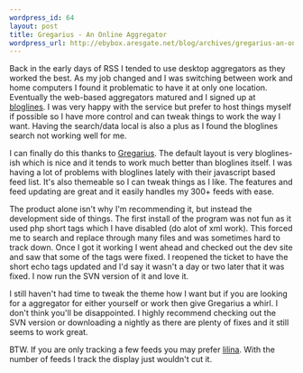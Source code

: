 ```yaml
--- 
wordpress_id: 64
layout: post
title: Gregarius - An Online Aggregator
wordpress_url: http://ebybox.aresgate.net/blog/archives/gregarius-an-online-aggregator/
---
```

Back in the early days of RSS I tended to use desktop aggregators as they worked the best. As my job changed and I was switching between work and home computers I found it problematic to have it at only one location. Eventually the web-based aggregators matured and I signed up at <a href="http://bloglines.com">bloglines</a>. I was very happy with the service but prefer to host things myself if possible so I have more control and can tweak things to work the way I want. Having the search/data local is also a plus as I found the bloglines search not working well for me.

I can finally do this thanks to <a href="http://www.gregarius.net/">Gregarius</a>. The default layout is very bloglines-ish which is nice and it tends to work much better than bloglines itself. I was having a lot of problems with bloglines lately with their javascript based feed list. It's also themeable so I can tweak things as I like. The features and feed updating are great and it easily handles my 300+ feeds with ease.

The product alone isn't why I'm recommending it, but instead the development side of things. The first install of the program was not fun as it used php short tags which I have disabled (do alot of xml work). This forced me to search and replace through many files and was sometimes hard to track down. Once I got it working I went ahead and checked out the dev site and saw that some of the tags were fixed. I reopened the ticket to have the short echo tags updated and I'd say it wasn't a day or two later that it was fixed. I now run the SVN version of it and love it.

I still haven't had time to tweak the theme how I want but if you are looking for a aggregator for either yourself or work then give Gregarius a whirl. I don't think you'll be disappointed. I highly recommend checking out the SVN version or downloading a nightly as there are plenty of fixes and it still seems to work great.

BTW. If you are only tracking a few feeds you may prefer <a href="http://lilina.sourceforge.net/">lilina</a>. With the number of feeds I track the display just wouldn't cut it.
